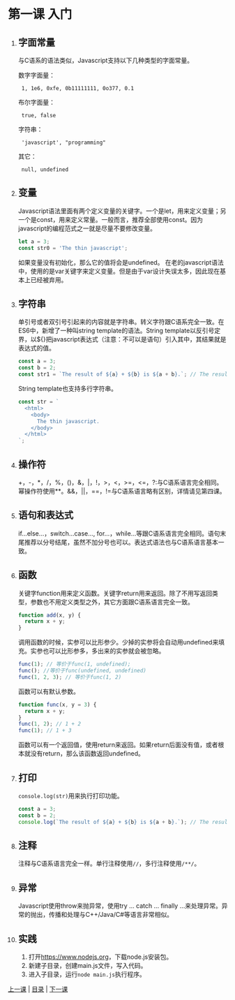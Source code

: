 # 第一课 入门
1. ## 字面常量
	与C语系的语法类似，Javascript支持以下几种类型的字面常量。
	
	数字字面量：
	
		1, 1e6, 0xfe, 0b11111111, 0o377, 0.1
	布尔字面量：
	
		true, false
	字符串：
	
		'javascript', "programming"
	其它：
	
		null, undefined

1. ## 变量
	Javascript语法里面有两个定义变量的关键字。一个是let，用来定义变量；另一个是const，用来定义常量。一般而言，推荐全部使用const。因为javascript的编程范式之一就是尽量不要修改变量。
	```javascript
	let a = 3;
	const str0 = 'The thin javascript';
	```
	如果变量没有初始化，那么它的值将会是undefined。
	在老的javascript语法中，使用的是var关键字来定义变量。但是由于var设计失误太多，因此现在基本上已经被弃用。

1. ## 字符串
	单引号或者双引号引起来的内容就是字符串。转义字符跟C语系完全一致。在ES6中，新增了一种叫string template的语法。String template以反引号定界，以${}把javascript表达式（注意：不可以是语句）引入其中，其结果就是表达式的值。
	```javascript
	const a = 3;
	const b = 2;
	const str1 = `The result of ${a} + ${b} is ${a + b}.`; // The result of 3 + 2 is 5.
	```
	String template也支持多行字符串。
	```javascript
	const str = `
	  <html>
	    <body>
	      The thin javascript.
	    </body>
	  </html>
	`;
	```

1. ## 操作符
	+，-，*，/，%，()，&，|，!，>，<，>=，<=，?:与C语系语言完全相同。幂操作符使用**。&&，||，==，!=与C语系语言略有区别，详情请见第四课。

1. ## 语句和表达式
	if…else…，switch…case…, for…，while…等跟C语系语言完全相同。语句末尾推荐以分号结尾，虽然不加分号也可以。表达式语法也与C语系语言基本一致。

1. ## 函数
	关键字function用来定义函数。关键字return用来返回。除了不用写返回类型，参数也不用定义类型之外，其它方面跟C语系语言完全一致。
	```javascript
	function add(x, y) {
	  return x + y;
	}
	```
	调用函数的时候，实参可以比形参少。少掉的实参将会自动用undefined来填充。实参也可以比形参多，多出来的实参就会被忽略。
	```javascript
	func(1); // 等价于func(1, undefined);
	func(); //等价于func(undefined, undefined)
	func(1, 2, 3); // 等价于func(1, 2)
	```
	函数可以有默认参数。
	```javascript
	function func(x, y = 3) {
	  return x + y;
	}
	func(1, 2); // 1 + 2
	func(1); // 1 + 3
	```
	函数可以有一个返回值，使用return来返回。如果return后面没有值，或者根本就没有return，那么该函数返回undefined。

1. ## 打印
	`console.log(str)`用来执行打印功能。
	```javascript
	const a = 3;
	const b = 2;
	console.log(`The result of ${a} + ${b} is ${a + b}.`); // The result of 3 + 2 is 5.
	```

1. ## 注释
	注释与C语系语言完全一样。单行注释使用`//`，多行注释使用`/**/`。

1. ## 异常
	Javascript使用throw来抛异常，使用try … catch … finally …来处理异常。异常的抛出，传播和处理与C++/Java/C#等语言非常相似。

1. ## 实践
	1. 打开<https://www.nodejs.org>，下载node.js安装包。
	1. 新建子目录，创建main.js文件，写入代码。
	1. 进入子目录，运行`node main.js`执行程序。

[上一课](lesson0.md) &#124; [目录](README.md) &#124; [下一课](lesson2.md)
